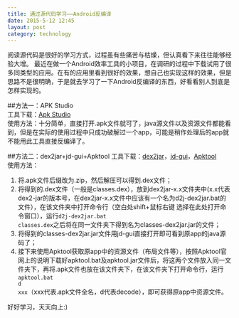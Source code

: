 ```yaml
---
title: 通过源代码学习——Android反编译
date: 2015-5-12 12:45
layout: post
category: technology
---
```

阅读源代码是很好的学习方式，过程虽有些痛苦与枯燥，但认真看下来往往能够经验大增。
最近在做一个Android效率工具的小项目，在调研的过程中下载试用了很多同类型的应用。在有的应用里看到很好的效果，想自己也实现这样的效果，但是思路不是很明确，于是就去学习了一下Android反编译的东西，好看看别人到底是怎样实现的。

##方法一：APK Studio   
工具下载：[Apk Studio](https://apkstudio.codeplex.com/)  
使用方法：十分简单，直接打开.apk文件就可了，java源文件以及资源文件都能看到，但是在实际的使用过程中只成功破解过一个app，可能是稍作处理后的app就不能用此工具直接反编译了。

##方法二：dex2jar+jd-gui+Apktool
工具下载：[dex2jar](http://sourceforge.net/projects/dex2jar/files/)，[jd-gui](http://jd.benow.ca/)，[Apktool](https://ibotpeaches.github.io/Apktool/)  
使用方法：  
1. 将.apk文件后缀改为.zip，然后解压可以得到.dex文件；  
2. 将得到的.dex文件（一般是classes.dex），放到dex2jar-x.x文件夹中(x.x代表dex2-jar的版本号，在dex2jar-x.x文件中应该有一个名为d2j-dex2jar.bat的文件），在该文件夹中打开命令行（空白处shift+鼠标右键 选择在此处打开命令窗口），运行<code>d2j-dex2jar.bat classes.dex</code>之后将在同一文件夹下得到名为classes-dex2jar.jar的文件；  
3. 将得到的classes-dex2jar.jar文件用jd-gui直接打开即可看到原app的java源码了；  
4. 接下来使用Apktool获取原app中的资源文件（布局文件等），按照Apktool官网上的说明下载好apktool.bat及apktool.jar文件后，将这两个文件放入同一文件夹下，再将.apk文件也放在该文件夹下，在该文件夹下打开命令行，运行<code>apktool.bat d xxx</code>（xxx代表.apk文件全名，d代表decode），即可获得原app中资源文件。  

好好学习，天天向上:)



